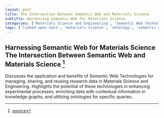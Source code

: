 ```yaml
---
layout: post
title: The Intersection Between Semantic Web and Materials Science
subtitle: Harnessing Semantic Web for Materials Science
categories: ['Materials Science and Engineering', 'Semantic Web Technologies', 'Publication']
tags: ['linked open data', 'materials science', 'ontology', 'semantic web']
---
```


## Harnessing Semantic Web for Materials Science The Intersection Between Semantic Web and Materials Science [^fn1]

Discusses the application and benefits of Semantic Web Technologies for managing, sharing, and reusing research data in Materials Science and Engineering. Highlights the potential of these technologies in enhancing experimental processes, enriching data with contextual information in knowledge graphs, and utilizing ontologies for specific queries.

[^fn1]: [source](https://onlinelibrary.wiley.com/doi/abs/10.1002/aisy.202300051)